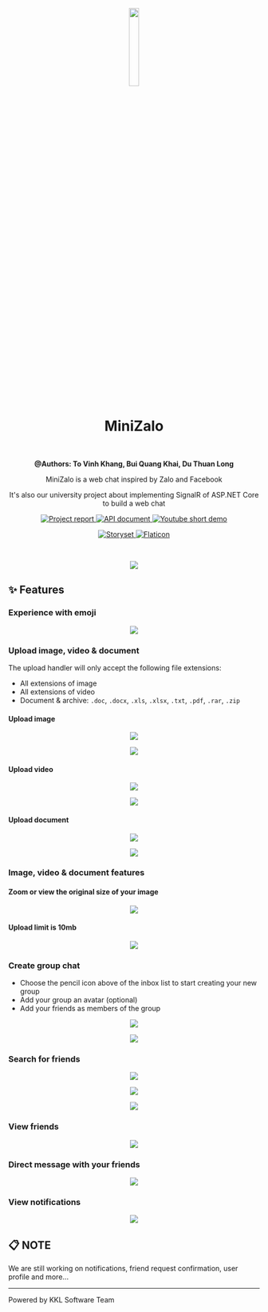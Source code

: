 <!-- Introduction -->
<p align="center">
  <img src="client/src/assets/logo.png" width="20%" />
</p>

<h1 align="center">MiniZalo</h1>

<br />

<p align="center"><b>@Authors: To Vinh Khang, Bui Quang Khai, Du Thuan Long</b></p>
<p align="center">MiniZalo is a web chat inspired by Zalo and Facebook</p>
<p align="center">It's also our university project about implementing SignalR of ASP.NET Core to build a web chat</p>


<p align="center">
  <a href="https://github.com/ToVinhKhang/All-Reports/blob/main/BSA_WEB/WEB_MiniZaloChatRealTime.pdf">
    <img src="https://img.shields.io/badge/Project%20report-blue?style=flat&logo=github&labelColor=gray" alt="Project report" />
  </a>
  <a href="https://documenter.getpostman.com/view/12371540/UVCB943H#490ec4bb-5ad8-4dbd-b373-a4a9a38b018b">
    <img src="https://img.shields.io/badge/API%20document-orange?style=flat&logo=postman&labelColor=white" alt="API document" />
  </a>
  <a href="https://youtu.be/sc08zwHgIb4">
    <img src="https://img.shields.io/badge/Short%20demo-d93025?style=flat&logo=youtube&labelColor=212121" alt="Youtube short demo" />
  </a>
</p>

<p align="center">
  <a href="https://storyset.com/">
    <img src="https://img.shields.io/badge/Storyset-1273EB?style=flat" alt="Storyset" />
  </a>
  <a href="https://www.flaticon.com/">
    <img src="https://img.shields.io/badge/Flaticon-4ad395?style=flat" alt="Flaticon" />
  </a>
</p>

<br />

<p align="center">
  <img src="screenshots/dashboard.png" />
</p>
<!-- End of introduction -->

<!-- Features -->

## ✨ Features

### Experience with emoji

<p align="center">
  <img src="screenshots/chat-emoji.png" />
</p>

### Upload image, video & document

The upload handler will only accept the following file extensions:

- All extensions of image
- All extensions of video
- Document & archive: `.doc`, `.docx`, `.xls`, `.xlsx`, `.txt`, `.pdf`, `.rar`, `.zip`

#### Upload image

<p align="center">
  <img src="screenshots/chat-upload-image.png" />
</p>

<p align="center">
  <img src="screenshots/chat-upload-image-successful.png" />
</p>

#### Upload video

<p align="center">
  <img src="screenshots/chat-upload-video.png" />
</p>

<p align="center">
  <img src="screenshots/chat-upload-video-successful.png" />
</p>

#### Upload document

<p align="center">
  <img src="screenshots/chat-upload-document.png" />
</p>

<p align="center">
  <img src="screenshots/chat-upload-document-successful.png" />
</p>

### Image, video & document features

#### Zoom or view the original size of your image

<p align="center">
  <img src="screenshots/chat-zoom-image.png" />
</p>

#### Upload limit is 10mb

<p align="center">
  <img src="screenshots/chat-upload-error.png" />
</p>

### Create group chat

- Choose the pencil icon above of the inbox list to start creating your new group
- Add your group an avatar (optional)
- Add your friends as members of the group

<p align="center">
  <img src="screenshots/chat-create-group-1.png" />
</p>

<p align="center">
  <img src="screenshots/chat-create-group-2.png" />
</p>

### Search for friends

<p align="center">
  <img src="screenshots/search.png" />
</p>

<p align="center">
  <img src="screenshots/search-results.png" />
</p>

<p align="center">
  <img src="screenshots/search-no-results.png" />
</p>

### View friends

<p align="center">
  <img src="screenshots/friends.png" />
</p>

### Direct message with your friends

<p align="center">
  <img src="screenshots/friends-messaging.png" />
</p>

### View notifications

<p align="center">
  <img src="screenshots/notifications-dropdown.png" />
</p>
<!-- End of features -->

<!-- Notes -->

## 📋 NOTE

We are still working on notifications, friend request confirmation, user profile and more...

---

Powered by KKL Software Team

<!-- End of notes -->

